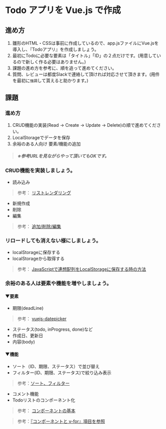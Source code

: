 # Todo アプリを Vue.js で作成

## 進め方
1. 雛形のHTML・CSSは事前に作成しているので、app.jsファイルにVue.jsを導入し、『Todoアプリ』を作成しましょう。
1. 最初にTodoに必要な要素は「タイトル」「ID」の２点だけです。(用意しているので新しく作る必要はありません。)
1. 課題の進め方を参考に、順を追って進めてください。
1. 質問、レビューは都度Slackで連絡して頂ければ対応させて頂きます。(用件を最初に``強調``して貰えると助かります。)
## 課題
### 進め方
1. CRUD機能の実装(Read → Create → Update → Delete)の順で進めてください。
1. LocalStorageでデータを保存
1. 余裕のある人向け 要素/機能の追加
> ##### ※参考URLを見ながらやって頂いてもOKです。
### CRUD機能を実装しましょう。
- 読み込み
> 参考： [リストレンダリング](https://jp.vuejs.org/v2/guide/list.html)
- 新規作成
- 削除
- 編集
> 参考： [追加/削除/編集](https://jp.vuejs.org/v2/guide/list.html#%E5%A4%89%E6%9B%B4%E3%83%A1%E3%82%BD%E3%83%83%E3%83%89)

### リロードしても消えない様にしましょう。
- localStorageに保存する
- localStorageから取得する
> 参考： [JavaScriptで連想配列をLocalStorageに保存する時の方法](http://itemy.net/?p=1427)

### 余裕のある人は要素や機能を増やしましょう。
#### ▼要素
- 期限(deadLine)
> 参考： [vuejs-datepicker](https://www.kabanoki.net/2560/)
- ステータス(todo, inProgress, done)など
- 作成日、更新日
- 内容(body)

#### ▼機能
- ソート（ID、期限、ステータス）で並び替え
- フィルター(ID、期限、ステータス)で絞り込み表示
> 参考：[ソート、フィルター](https://jp.vuejs.org/v2/guide/list.html#%E9%85%8D%E5%88%97%E3%81%AE%E7%BD%AE%E3%81%8D%E6%8F%9B%E3%81%88)
- コメント機能
- Todoリストのコンポーネント化
> 参考： [コンポーネントの基本](https://jp.vuejs.org/v2/guide/components.html)


> 参考：[『コンポーネントと v-for』項目を参照](https://jp.vuejs.org/v2/guide/list.html#%E9%85%8D%E5%88%97%E3%81%AE%E7%BD%AE%E3%81%8D%E6%8F%9B%E3%81%88)